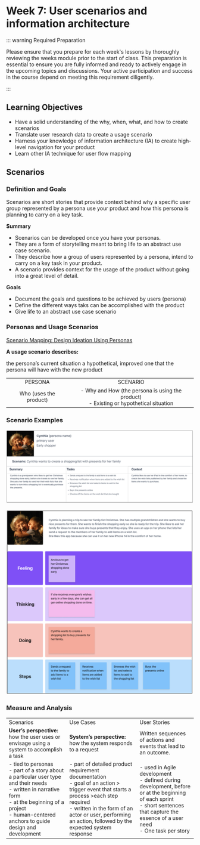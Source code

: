 # Week 7: User scenarios and information architecture

::: warning Required Preparation

Please ensure that you prepare for each week's lessons by thoroughly reviewing the weeks module prior to the start of class. This preparation is essential to ensure you are fully informed and ready to actively engage in the upcoming topics and discussions. Your active participation and success in the course depend on meeting this requirement diligently.

:::

## Learning Objectives

- Have a solid understanding of the why, when, what, and how to create scenarios
- Translate user research data to create a usage scenario
- Harness your knowledge of information architecture (IA) to create high-level navigation for your product
- Learn other IA technique for user flow mapping

## Scenarios

### Definition and Goals

Scenarios are short stories that provide context behind why a specific user group represented by a persona use your product and how this persona is planning to carry on a key task.

**Summary**

- Scenarios can be developed once you have your personas.
- They are a form of storytelling meant to bring life to an abstract use case scenario.
- They describe how a group of users represented by a persona, intend to carry on a key task in your product.
- A scenario provides context for the usage of the product without going into a great level of detail.

**Goals**

- Document the goals and questions to be achieved by users (persona)
- Define the different ways taks can be accomplished with the product
- Give life to an abstract use case scenario

### Personas and Usage Scenarios

[Scenario Mapping: Design Ideation Using Personas](https://www.nngroup.com/articles/scenario-mapping-personas/)

**A usage scenario describes:**

the persona’s current situation
a hypothetical, improved one that the persona will have with the new product

|                        |                                                                                           |
| :--------------------: | :---------------------------------------------------------------------------------------: |
|        PERSONA         |                                         SCENARIO                                          |
| Who (uses the product) | - Why and How (the persona is using the product)<br> - Existing or hypothetical situation |

### Scenario Examples

![Scenario Examples](./scenario-example-1.png)

![Scenario Examples](./scenario-example-2.png)

### Measure and Analysis

|                                                                                                                                                                                                                            |                                                                                                                                                                                                                                                        |                                                                                                                                                                                                  |
| -------------------------------------------------------------------------------------------------------------------------------------------------------------------------------------------------------------------------- | ------------------------------------------------------------------------------------------------------------------------------------------------------------------------------------------------------------------------------------------------------ | ------------------------------------------------------------------------------------------------------------------------------------------------------------------------------------------------ |
| Scenarios                                                                                                                                                                                                                  | Use Cases                                                                                                                                                                                                                                              | User Stories                                                                                                                                                                                     |
| **User’s perspective:** how the user uses or envisage using a system to accomplish a task                                                                                                                                  | **System’s perspective:** how the system responds to a request                                                                                                                                                                                         | Written sequences of actions and events that lead to an outcome.                                                                                                                                 |
| - tied to personas <br> - part of a story about a particular user type and their needs <br> - written in narrative form <br> - at the beginning of a project <br> - human-centered anchors to guide design and development | - part of detailed product requirement documentation <br> - goal of an action > trigger event that starts a process >each step required <br> - written in the form of an actor or user, performing an action, followed by the expected system response | - used in Agile development <br> - defined during development, before or at the beginning of each sprint <br> - short sentences that capture the essence of a user need<br> - One task per story |
